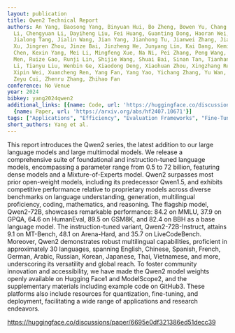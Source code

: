 ```yaml
---
layout: publication
title: Qwen2 Technical Report
authors: An Yang, Baosong Yang, Binyuan Hui, Bo Zheng, Bowen Yu, Chang Zhou, Chengpeng
  Li, Chengyuan Li, Dayiheng Liu, Fei Huang, Guanting Dong, Haoran Wei, Huan Lin,
  Jialong Tang, Jialin Wang, Jian Yang, Jianhong Tu, Jianwei Zhang, Jianxin Ma, Jin
  Xu, Jingren Zhou, Jinze Bai, Jinzheng He, Junyang Lin, Kai Dang, Keming Lu, Keqin
  Chen, Kexin Yang, Mei Li, Mingfeng Xue, Na Ni, Pei Zhang, Peng Wang, Ru Peng, Rui
  Men, Ruize Gao, Runji Lin, Shijie Wang, Shuai Bai, Sinan Tan, Tianhang Zhu, Tianhao
  Li, Tianyu Liu, Wenbin Ge, Xiaodong Deng, Xiaohuan Zhou, Xingzhang Ren, Xinyu Zhang,
  Xipin Wei, Xuancheng Ren, Yang Fan, Yang Yao, Yichang Zhang, Yu Wan, Yunfei Chu,
  Zeyu Cui, Zhenru Zhang, Zhihao Fan
conference: No Venue
year: 2024
bibkey: yang2024qwen2
additional_links: [{name: Code, url: 'https://huggingface.co/discussions/paper/6695e0df321386ed51decc39'},
  {name: Paper, url: 'https://arxiv.org/abs/hf2407.10671'}]
tags: ["Applications", "Efficiency", "Evaluation Frameworks", "Fine-Tuning"]
short_authors: Yang et al.
---
```

This report introduces the Qwen2 series, the latest addition to our large language models and large multimodal models. We release a comprehensive suite of foundational and instruction-tuned language models, encompassing a parameter range from 0.5 to 72 billion, featuring dense models and a Mixture-of-Experts model. Qwen2 surpasses most prior open-weight models, including its predecessor Qwen1.5, and exhibits competitive performance relative to proprietary models across diverse benchmarks on language understanding, generation, multilingual proficiency, coding, mathematics, and reasoning. The flagship model, Qwen2-72B, showcases remarkable performance: 84.2 on MMLU, 37.9 on GPQA, 64.6 on HumanEval, 89.5 on GSM8K, and 82.4 on BBH as a base language model. The instruction-tuned variant, Qwen2-72B-Instruct, attains 9.1 on MT-Bench, 48.1 on Arena-Hard, and 35.7 on LiveCodeBench. Moreover, Qwen2 demonstrates robust multilingual capabilities, proficient in approximately 30 languages, spanning English, Chinese, Spanish, French, German, Arabic, Russian, Korean, Japanese, Thai, Vietnamese, and more, underscoring its versatility and global reach. To foster community innovation and accessibility, we have made the Qwen2 model weights openly available on Hugging Face1 and ModelScope2, and the supplementary materials including example code on GitHub3. These platforms also include resources for quantization, fine-tuning, and deployment, facilitating a wide range of applications and research endeavors.

https://huggingface.co/discussions/paper/6695e0df321386ed51decc39